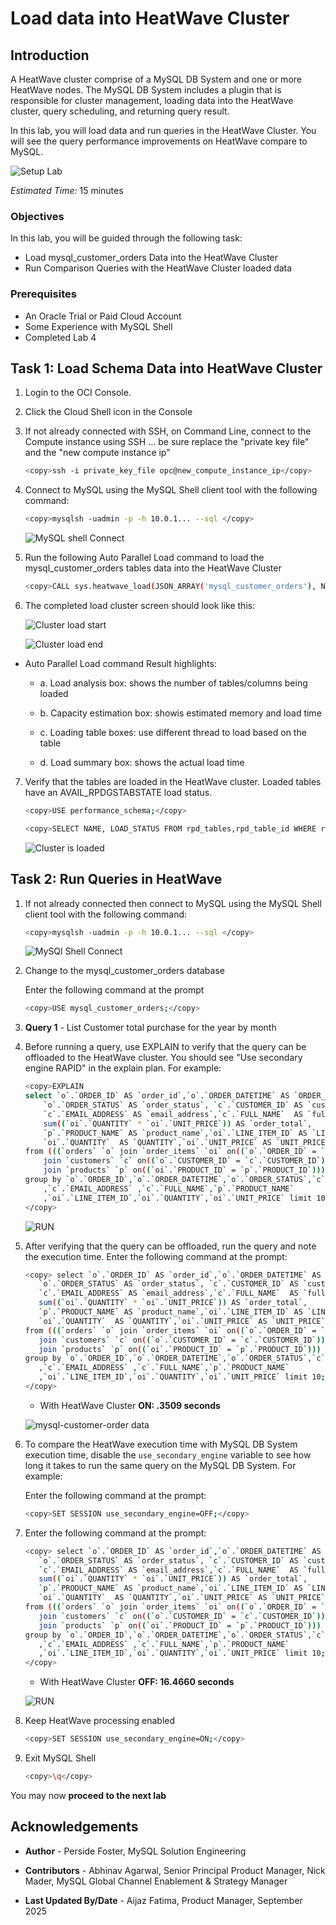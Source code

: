 # Load data into HeatWave Cluster

## Introduction

A HeatWave cluster comprise of a MySQL DB System and one or more HeatWave nodes. The MySQL DB System  includes a plugin that is responsible for cluster management, loading data into the HeatWave cluster, query scheduling, and returning query result.

In this lab, you will load data and run queries in the HeatWave Cluster. You will see the query performance improvements on HeatWave compare to MySQL.

![Setup Lab](./images/heatwave-lab-setup.png "heatwave lab setup ")

_Estimated Time:_ 15 minutes

### Objectives

In this lab, you will be guided through the following task:

- Load mysql\_customer\_orders Data into the HeatWave Cluster
- Run Comparison Queries  with the HeatWave Cluster loaded data

### Prerequisites

- An Oracle Trial or Paid Cloud Account
- Some Experience with MySQL Shell
- Completed Lab 4

## Task 1: Load Schema Data into HeatWave Cluster

1. Login to the OCI Console.
2. Click the Cloud Shell icon in the Console
3. If not already connected with SSH, on Command Line, connect to the Compute instance using SSH ... be sure replace the  "private key file"  and the "new compute instance ip"

     ```bash
    <copy>ssh -i private_key_file opc@new_compute_instance_ip</copy>
     ```

4. Connect to MySQL using the MySQL Shell client tool with the following command:

    ```bash
    <copy>mysqlsh -uadmin -p -h 10.0.1... --sql </copy>
    ```

    ![MySQL shell Connect](./images/mysql-shell-login.png " mysql shell login")

5. Run the following Auto Parallel Load command to load the  mysql\_customer\_orders tables data into the HeatWave Cluster

    ```bash
    <copy>CALL sys.heatwave_load(JSON_ARRAY('mysql_customer_orders'), NULL);</copy>
    ```

6. The completed load cluster screen should look like this:

    ![Cluster load start](./images/load-cluster-begin.png "load cluster begin")

    ![Cluster load end](./images/load-cluster-end.png "load cluster end")

- Auto Parallel Load command Result highlights:

    - a. Load analysis box: shows the number of tables/columns being loaded

    - b. Capacity estimation box: showis estimated memory and load time

    - c. Loading table boxes: use different thread to load based on the table

    - d. Load summary box: shows the actual load time

7. Verify that the tables are loaded in the HeatWave cluster. Loaded tables have an AVAIL_RPDGSTABSTATE load status.

    ```bash
    <copy>USE performance_schema;</copy>
    ```

    ```bash
    <copy>SELECT NAME, LOAD_STATUS FROM rpd_tables,rpd_table_id WHERE rpd_tables.ID = rpd_table_id.ID;</copy>
    ```

    ![Cluster is loaded](./images/heatwave-loaded-data.png "heatwave loaded data")

## Task 2: Run Queries in HeatWave

1. If not already connected then connect to MySQL using the MySQL Shell client tool with the following command:

    ```bash
    <copy>mysqlsh -uadmin -p -h 10.0.1... --sql </copy>
    ```

    ![MySQl Shell Connect](./images/mysql-shell-login.png " mysql shell login")

2. Change to the mysql\_customer\_orders database

    Enter the following command at the prompt

    ```bash
    <copy>USE mysql_customer_orders;</copy>
    ```

3. **Query 1** - List Customer total purchase for the year by month

4. Before running a query, use EXPLAIN to verify that the query can be offloaded to the HeatWave cluster. You should see "Use secondary engine RAPID" in the explain plan. For example:

    ```bash
    <copy>EXPLAIN  
    select `o`.`ORDER_ID` AS `order_id`,`o`.`ORDER_DATETIME` AS `ORDER_DATETIME`,
	    `o`.`ORDER_STATUS` AS `order_status`, `c`.`CUSTOMER_ID` AS `customer_id`,
	    `c`.`EMAIL_ADDRESS` AS `email_address`,`c`.`FULL_NAME`  AS `full_name`,
	    sum((`oi`.`QUANTITY` * `oi`.`UNIT_PRICE`)) AS `order_total`,
	    `p`.`PRODUCT_NAME` AS `product_name`,`oi`.`LINE_ITEM_ID` AS `LINE_ITEM_ID`,
	    `oi`.`QUANTITY`  AS `QUANTITY`,`oi`.`UNIT_PRICE` AS `UNIT_PRICE` 
    from (((`orders` `o` join `order_items` `oi` on((`o`.`ORDER_ID` = `oi`.`ORDER_ID`))) 
	    join `customers` `c` on((`o`.`CUSTOMER_ID` = `c`.`CUSTOMER_ID`))) 
	    join `products` `p` on((`oi`.`PRODUCT_ID` = `p`.`PRODUCT_ID`))) 
    group by `o`.`ORDER_ID`,`o`.`ORDER_DATETIME`,`o`.`ORDER_STATUS`,`c`.`CUSTOMER_ID`
	    ,`c`.`EMAIL_ADDRESS` ,`c`.`FULL_NAME`,`p`.`PRODUCT_NAME`
        ,`oi`.`LINE_ITEM_ID`,`oi`.`QUANTITY`,`oi`.`UNIT_PRICE` limit 10;
    </copy>
    ```

    ![RUN](./images/mysql-customer-order-explain.png "mysql customer order explain")

5. After verifying that the query can be offloaded, run the query and note the execution time. Enter the following command at the prompt:

     ```bash
    <copy> select `o`.`ORDER_ID` AS `order_id`,`o`.`ORDER_DATETIME` AS `ORDER_DATETIME`,
	    `o`.`ORDER_STATUS` AS `order_status`, `c`.`CUSTOMER_ID` AS `customer_id`,
	    `c`.`EMAIL_ADDRESS` AS `email_address`,`c`.`FULL_NAME`  AS `full_name`,
	    sum((`oi`.`QUANTITY` * `oi`.`UNIT_PRICE`)) AS `order_total`,
	    `p`.`PRODUCT_NAME` AS `product_name`,`oi`.`LINE_ITEM_ID` AS `LINE_ITEM_ID`,
	    `oi`.`QUANTITY`  AS `QUANTITY`,`oi`.`UNIT_PRICE` AS `UNIT_PRICE` 
    from (((`orders` `o` join `order_items` `oi` on((`o`.`ORDER_ID` = `oi`.`ORDER_ID`))) 
	    join `customers` `c` on((`o`.`CUSTOMER_ID` = `c`.`CUSTOMER_ID`))) 
	    join `products` `p` on((`oi`.`PRODUCT_ID` = `p`.`PRODUCT_ID`))) 
    group by `o`.`ORDER_ID`,`o`.`ORDER_DATETIME`,`o`.`ORDER_STATUS`,`c`.`CUSTOMER_ID`
	    ,`c`.`EMAIL_ADDRESS` ,`c`.`FULL_NAME`,`p`.`PRODUCT_NAME`
        ,`oi`.`LINE_ITEM_ID`,`oi`.`QUANTITY`,`oi`.`UNIT_PRICE` limit 10;
    </copy>
    ```

    - With HeatWave Cluster **ON: .3509 seconds**

    ![mysql-customer-order data](./images/mysql-customer-order.png "mysql customer order ")

6. To compare the HeatWave execution time with MySQL DB System execution time, disable the `use_secondary_engine` variable to see how long it takes to run the same query on the MySQL DB System. For example:

    Enter the following command at the prompt:

     ```bash
    <copy>SET SESSION use_secondary_engine=OFF;</copy>
    ```

7. Enter the following command at the prompt:

     ```bash
    <copy> select `o`.`ORDER_ID` AS `order_id`,`o`.`ORDER_DATETIME` AS `ORDER_DATETIME`,
	    `o`.`ORDER_STATUS` AS `order_status`, `c`.`CUSTOMER_ID` AS `customer_id`,
	    `c`.`EMAIL_ADDRESS` AS `email_address`,`c`.`FULL_NAME`  AS `full_name`,
	    sum((`oi`.`QUANTITY` * `oi`.`UNIT_PRICE`)) AS `order_total`,
	    `p`.`PRODUCT_NAME` AS `product_name`,`oi`.`LINE_ITEM_ID` AS `LINE_ITEM_ID`,
	    `oi`.`QUANTITY`  AS `QUANTITY`,`oi`.`UNIT_PRICE` AS `UNIT_PRICE` 
    from (((`orders` `o` join `order_items` `oi` on((`o`.`ORDER_ID` = `oi`.`ORDER_ID`))) 
	    join `customers` `c` on((`o`.`CUSTOMER_ID` = `c`.`CUSTOMER_ID`))) 
	    join `products` `p` on((`oi`.`PRODUCT_ID` = `p`.`PRODUCT_ID`))) 
    group by `o`.`ORDER_ID`,`o`.`ORDER_DATETIME`,`o`.`ORDER_STATUS`,`c`.`CUSTOMER_ID`
	    ,`c`.`EMAIL_ADDRESS` ,`c`.`FULL_NAME`,`p`.`PRODUCT_NAME`
        ,`oi`.`LINE_ITEM_ID`,`oi`.`QUANTITY`,`oi`.`UNIT_PRICE` limit 10;
    </copy>
    ```

    - With HeatWave Cluster **OFF: 16.4660 seconds**

    ![RUN](./images/mysql-customer-order-nocluster.png "mysql customer order")

8. Keep HeatWave processing enabled

    ```bash
    <copy>SET SESSION use_secondary_engine=ON;</copy>
    ```

9. Exit MySQL Shell

      ```bash
      <copy>\q</copy>
      ```

You may now **proceed to the next lab**

## Acknowledgements

- **Author** - Perside Foster, MySQL Solution Engineering

- **Contributors** - Abhinav Agarwal, Senior Principal Product Manager, Nick Mader, MySQL Global Channel Enablement & Strategy Manager
- **Last Updated By/Date** - Aijaz Fatima, Product Manager, September 2025
